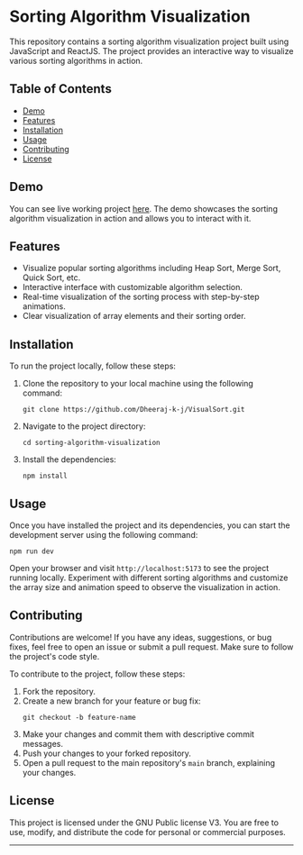 # Sorting Algorithm Visualization

This repository contains a sorting algorithm visualization project built using JavaScript and ReactJS. The project provides an interactive way to visualize various sorting algorithms in action.

## Table of Contents

- [Demo](#demo)
- [Features](#features)
- [Installation](#installation)
- [Usage](#usage)
- [Contributing](#contributing)
- [License](#license)

## Demo

You can see live working project [here](https://dheeraj-k-j.github.io/VisualSort). The demo showcases the sorting algorithm visualization in action and allows you to interact with it.

## Features

- Visualize popular sorting algorithms including Heap Sort, Merge Sort, Quick Sort, etc.
- Interactive interface with customizable algorithm selection.
- Real-time visualization of the sorting process with step-by-step animations.
- Clear visualization of array elements and their sorting order.

## Installation

To run the project locally, follow these steps:

1. Clone the repository to your local machine using the following command:

   ```
   git clone https://github.com/Dheeraj-k-j/VisualSort.git
   ```

2. Navigate to the project directory:

   ```
   cd sorting-algorithm-visualization
   ```

3. Install the dependencies:

   ```
   npm install
   ```

## Usage

Once you have installed the project and its dependencies, you can start the development server using the following command:

```
npm run dev
```

Open your browser and visit `http://localhost:5173` to see the project running locally. Experiment with different sorting algorithms and customize the array size and animation speed to observe the visualization in action.

## Contributing

Contributions are welcome! If you have any ideas, suggestions, or bug fixes, feel free to open an issue or submit a pull request. Make sure to follow the project's code style.

To contribute to the project, follow these steps:

1. Fork the repository.
2. Create a new branch for your feature or bug fix:
   ```
   git checkout -b feature-name
   ```
3. Make your changes and commit them with descriptive commit messages.
4. Push your changes to your forked repository.
5. Open a pull request to the main repository's `main` branch, explaining your changes.

## License

This project is licensed under the GNU Public license V3. You are free to use, modify, and distribute the code for personal or commercial purposes.

---